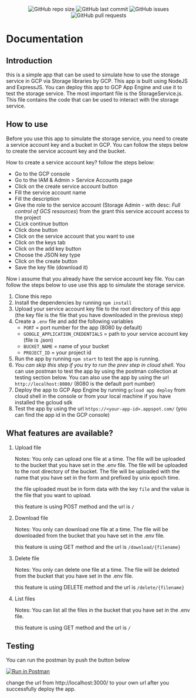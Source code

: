 <div align="center">

![GitHub repo size](https://img.shields.io/github/repo-size/1pizzaifupn/cloud-storage-webservice?color=green&label=Repo%20Size&style=flat-square) ![GitHub last commit](https://img.shields.io/github/last-commit/1pizzaifupn/cloud-storage-webservice?color=green&label=Last%20Commit&style=flat-square) ![GitHub issues](https://img.shields.io/github/issues/1pizzaifupn/cloud-storage-webservice?color=green&label=Issues&style=flat-square) ![GitHub pull requests](https://img.shields.io/github/issues-pr/1pizzaifupn/cloud-storage-webservice?color=green&label=Pull%20Requests&style=flat-square)

</div>

# Documentation

## Introduction

this is a simple app that can be used to simulate how to use the storage service in GCP via Storage libraries by GCP. This app is built using NodeJS and ExpressJS. You can deploy this app to GCP App Engine and use it to test the storage service. The most important file is the StorageService.js. This file contains the code that can be used to interact with the storage service.

## How to use

Before you use this app to simulate the storage service, you need to create a service account key and a bucket in GCP. You can follow the steps below to create the service account key and the bucket.

How to create a service account key? follow the steps below:

- Go to the GCP console
- Go to the IAM & Admin > Service Accounts page
- Click on the create service account button
- Fill the service account name
- Fill the description
- Give the role to the service account (Storage Admin - with desc: _Full control of GCS resources_) from the grant this service account access to the project
- CLick continue button
- Click done button
- Click on the service account that you want to use
- Click on the keys tab
- Click on the add key button
- Choose the JSON key type
- Click on the create button
- Save the key file (download it)

Now i assume that you already have the service account key file. You can follow the steps below to use use this app to simulate the storage service.

1. Clone this repo
2. Install the dependencies by running `npm install`
3. Upload your service account key file to the root directory of this app (the key file is the file that you have downloaded in the previous step)
4. Create a `.env` file and add the following variables
   - `PORT` = port number for the app (8080 by default)
   - `GOOGLE_APPLICATION_CREDENTIALS` = path to your service account key (file is .json)
   - `BUCKET_NAME` = name of your bucket
   - `PROJECT_ID` = your project id
5. Run the app by running `npm start` to test the app is running.
6. _You can skip this step if you try to run the prev step in cloud shell_. You can use postman to test the app by using the postman collection at testing section below. You can also use the app by using the url `http://localhost:8080/` (8080 is the default port number)
7. Deploy the app to GCP App Engine by running `gcloud app deploy` from cloud shell in the console or from your local machine if you have installed the gcloud sdk
8. Test the app by using the url `https://<your-app-id>.appspot.com/` (you can find the app id in the GCP console)

## What features are available?

1. Upload file

   Notes: You only can upload one file at a time. The file will be uploaded to the bucket that you have set in the .env file. The file will be uploaded to the root directory of the bucket. The file will be uploaded with the name that you have set in the form and prefixed by unix epoch time.

   the file uploaded must be in form data with the key `file` and the value is the file that you want to upload.

   this feature is using POST method and the url is `/`

2. Download file

   Notes: You only can download one file at a time. The file will be downloaded from the bucket that you have set in the .env file.

   this feature is using GET method and the url is `/download/{filename}`

3. Delete file

   Notes: You only can delete one file at a time. The file will be deleted from the bucket that you have set in the .env file.

   this feature is using DELETE method and the url is `/delete/{filename}`

4. List files

   Notes: You can list all the files in the bucket that you have set in the .env file.

   this feature is using GET method and the url is `/`

## Testing

You can run the postman by push the button below

[![Run in Postman](https://run.pstmn.io/button.svg)](https://app.getpostman.com/run-collection/23894784-84700de9-e246-47f3-850f-9ce298b19af0?action=collection%2Ffork&collection-url=entityId%3D23894784-84700de9-e246-47f3-850f-9ce298b19af0%26entityType%3Dcollection%26workspaceId%3Dc9e73ac2-130e-490c-97bb-4a9f1ab5966b)

change the url from http://localhost:3000/ to your own url after you successfully deploy the app.

